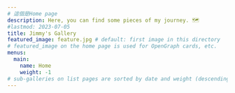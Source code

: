 ```yaml
---
# 這個是Home page
description: Here, you can find some pieces of my journey. 🗺️
#lastmod: 2023-07-05
title: Jimmy's Gallery
featured_image: feature.jpg # default: first image in this directory
# featured_image on the home page is used for OpenGraph cards, etc.
menus:
  main:
    name: Home
    weight: -1
# sub-galleries on list pages are sorted by date and weight (descending)
---
```

